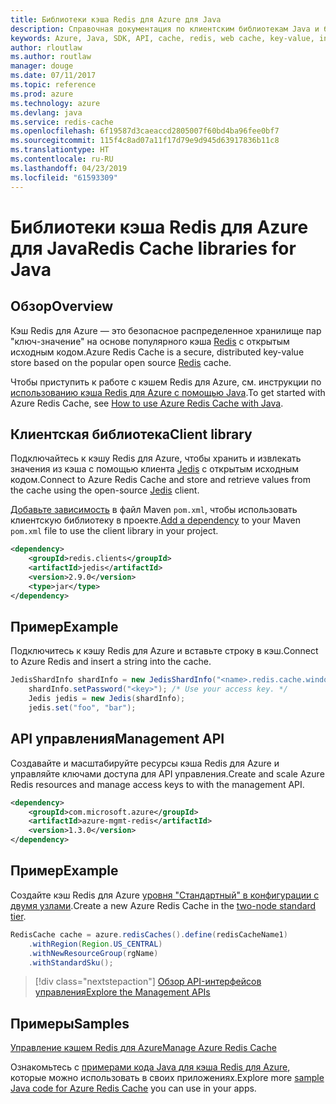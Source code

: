 ```yaml
---
title: Библиотеки кэша Redis для Azure для Java
description: Справочная документация по клиентским библиотекам Java и библиотекам управления кэша Redis для Azure
keywords: Azure, Java, SDK, API, cache, redis, web cache, key-value, in-memory
author: rloutlaw
ms.author: routlaw
manager: douge
ms.date: 07/11/2017
ms.topic: reference
ms.prod: azure
ms.technology: azure
ms.devlang: java
ms.service: redis-cache
ms.openlocfilehash: 6f19587d3caeaccd2805007f60bd4ba96fee0bf7
ms.sourcegitcommit: 115f4c8ad07a11f17d79e9d945d63917836b11c8
ms.translationtype: HT
ms.contentlocale: ru-RU
ms.lasthandoff: 04/23/2019
ms.locfileid: "61593309"
---
```

# <a name="redis-cache-libraries-for-java"></a><span data-ttu-id="12e8b-104">Библиотеки кэша Redis для Azure для Java</span><span class="sxs-lookup"><span data-stu-id="12e8b-104">Redis Cache libraries for Java</span></span>

## <a name="overview"></a><span data-ttu-id="12e8b-105">Обзор</span><span class="sxs-lookup"><span data-stu-id="12e8b-105">Overview</span></span>

<span data-ttu-id="12e8b-106">Кэш Redis для Azure — это безопасное распределенное хранилище пар "ключ-значение" на основе популярного кэша [Redis](https://redis.io/) с открытым исходным кодом.</span><span class="sxs-lookup"><span data-stu-id="12e8b-106">Azure Redis Cache is a secure, distributed key-value store based on the popular open source [Redis](https://redis.io/) cache.</span></span> 

<span data-ttu-id="12e8b-107">Чтобы приступить к работе с кэшем Redis для Azure, см. инструкции по [использованию кэша Redis для Azure с помощью Java](/azure/redis-cache/cache-java-get-started).</span><span class="sxs-lookup"><span data-stu-id="12e8b-107">To get started with Azure Redis Cache, see [How to use Azure Redis Cache with Java](/azure/redis-cache/cache-java-get-started).</span></span>

## <a name="client-library"></a><span data-ttu-id="12e8b-108">Клиентская библиотека</span><span class="sxs-lookup"><span data-stu-id="12e8b-108">Client library</span></span>

<span data-ttu-id="12e8b-109">Подключайтесь к кэшу Redis для Azure, чтобы хранить и извлекать значения из кэша с помощью клиента [Jedis](https://github.com/xetorthio/jedis) с открытым исходным кодом.</span><span class="sxs-lookup"><span data-stu-id="12e8b-109">Connect to Azure Redis Cache and store and retrieve values from the cache using the open-source [Jedis](https://github.com/xetorthio/jedis) client.</span></span>  

<span data-ttu-id="12e8b-110">[Добавьте зависимость](https://maven.apache.org/guides/getting-started/index.html#How_do_I_use_external_dependencies) в файл Maven `pom.xml`, чтобы использовать клиентскую библиотеку в проекте.</span><span class="sxs-lookup"><span data-stu-id="12e8b-110">[Add a dependency](https://maven.apache.org/guides/getting-started/index.html#How_do_I_use_external_dependencies) to your Maven `pom.xml` file to use the client library in your project.</span></span>   

```XML
<dependency>
    <groupId>redis.clients</groupId>
    <artifactId>jedis</artifactId>
    <version>2.9.0</version>
    <type>jar</type>
</dependency>
```

## <a name="example"></a><span data-ttu-id="12e8b-111">Пример</span><span class="sxs-lookup"><span data-stu-id="12e8b-111">Example</span></span>

<span data-ttu-id="12e8b-112">Подключитесь к кэшу Redis для Azure и вставьте строку в кэш.</span><span class="sxs-lookup"><span data-stu-id="12e8b-112">Connect to Azure Redis and insert a string into the cache.</span></span>

```java
JedisShardInfo shardInfo = new JedisShardInfo("<name>.redis.cache.windows.net", 6380, useSsl);
    shardInfo.setPassword("<key>"); /* Use your access key. */
    Jedis jedis = new Jedis(shardInfo);
    jedis.set("foo", "bar");
```

## <a name="management-api"></a><span data-ttu-id="12e8b-113">API управления</span><span class="sxs-lookup"><span data-stu-id="12e8b-113">Management API</span></span>

<span data-ttu-id="12e8b-114">Создавайте и масштабируйте ресурсы кэша Redis для Azure и управляйте ключами доступа для API управления.</span><span class="sxs-lookup"><span data-stu-id="12e8b-114">Create and scale Azure Redis resources and manage access keys to with the management API.</span></span>

```XML
<dependency>
    <groupId>com.microsoft.azure</groupId>
    <artifactId>azure-mgmt-redis</artifactId>
    <version>1.3.0</version>
</dependency>
```

## <a name="example"></a><span data-ttu-id="12e8b-115">Пример</span><span class="sxs-lookup"><span data-stu-id="12e8b-115">Example</span></span>

<span data-ttu-id="12e8b-116">Создайте кэш Redis для Azure [уровня "Стандартный" в конфигурации с двумя узлами](https://azure.microsoft.com/services/cache/).</span><span class="sxs-lookup"><span data-stu-id="12e8b-116">Create a new Azure Redis Cache in the [two-node standard tier](https://azure.microsoft.com/services/cache/).</span></span> 

```java
RedisCache cache = azure.redisCaches().define(redisCacheName1)
    .withRegion(Region.US_CENTRAL)
    .withNewResourceGroup(rgName)
    .withStandardSku();
```

> [!div class="nextstepaction"]
> [<span data-ttu-id="12e8b-117">Обзор API-интерфейсов управления</span><span class="sxs-lookup"><span data-stu-id="12e8b-117">Explore the Management APIs</span></span>](/java/api/overview/azure/rediscache/management)

## <a name="samples"></a><span data-ttu-id="12e8b-118">Примеры</span><span class="sxs-lookup"><span data-stu-id="12e8b-118">Samples</span></span>

[<span data-ttu-id="12e8b-119">Управление кэшем Redis для Azure</span><span class="sxs-lookup"><span data-stu-id="12e8b-119">Manage Azure Redis Cache</span></span>](https://github.com/Azure-Samples/redis-java-manage-cache)   

<span data-ttu-id="12e8b-120">Ознакомьтесь с [примерами кода Java для кэша Redis для Azure](https://azure.microsoft.com/resources/samples/?platform=java&term=redis), которые можно использовать в своих приложениях.</span><span class="sxs-lookup"><span data-stu-id="12e8b-120">Explore more [sample Java code for Azure Redis Cache](https://azure.microsoft.com/resources/samples/?platform=java&term=redis) you can use in your apps.</span></span>
